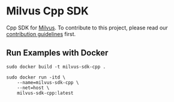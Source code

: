 # Milvus Cpp SDK

Cpp SDK for [Milvus](https://github.com/milvus-io/milvus). To contribute to this project, please read our [contribution guidelines](https://github.com/milvus-io/milvus/blob/master/CONTRIBUTING.md) first.


## Run Examples with Docker

```
sudo docker build -t milvus-sdk-cpp .

sudo docker run -itd \
    --name=milvus-sdk-cpp \
    --net=host \
    milvus-sdk-cpp:latest
```